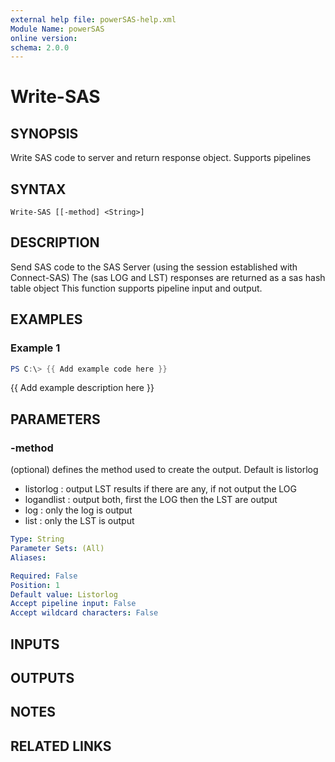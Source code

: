 ```yaml
---
external help file: powerSAS-help.xml
Module Name: powerSAS
online version:
schema: 2.0.0
---
```


# Write-SAS

## SYNOPSIS
Write SAS code to server and return response object.
Supports pipelines

## SYNTAX

```
Write-SAS [[-method] <String>]
```

## DESCRIPTION
Send SAS code to the SAS Server (using the session established with Connect-SAS)
The (sas LOG and LST) responses are returned as a sas hash table object 
This function supports pipeline input and output.

## EXAMPLES

### Example 1
```powershell
PS C:\> {{ Add example code here }}
```

{{ Add example description here }}

## PARAMETERS

### -method
(optional) defines the method used to create the output.
Default is listorlog
- listorlog  : output LST results if there are any, if not output the LOG
- logandlist : output both, first the LOG then the LST are output
- log        : only the log is output
- list       : only the LST is output

```yaml
Type: String
Parameter Sets: (All)
Aliases:

Required: False
Position: 1
Default value: Listorlog
Accept pipeline input: False
Accept wildcard characters: False
```

## INPUTS

## OUTPUTS

## NOTES

## RELATED LINKS
